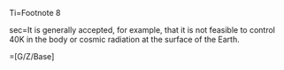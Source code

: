 Ti=Footnote 8

sec=It is generally accepted, for example, that it is not feasible to control 40K in the body or cosmic radiation at the surface of the Earth.

=[G/Z/Base]
